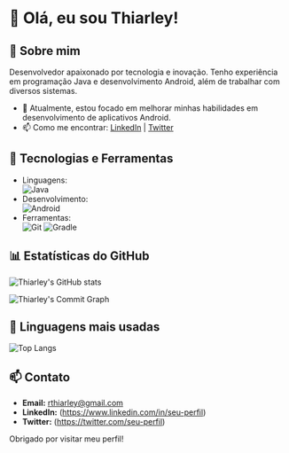 # 👋 Olá, eu sou Thiarley!

## 🚀 Sobre mim
Desenvolvedor apaixonado por tecnologia e inovação. Tenho experiência em programação Java e desenvolvimento Android, além de trabalhar com diversos sistemas.

- 🌱 Atualmente, estou focado em melhorar minhas habilidades em desenvolvimento de aplicativos Android.
- 📫 Como me encontrar: [LinkedIn](https://www.linkedin.com/in/seu-perfil) | [Twitter](https://twitter.com/seu-perfil)

## 🔧 Tecnologias e Ferramentas
- Linguagens:<br>![Java](https://img.shields.io/badge/Java-ED8B00?style=for-the-badge&logo=java&logoColor=white)
- Desenvolvimento:<br>![Android](https://img.shields.io/badge/Android-3DDC84?style=for-the-badge&logo=android&logoColor=white)
- Ferramentas:<br>![Git](https://img.shields.io/badge/Git-F05032?style=for-the-badge&logo=git&logoColor=white) ![Gradle](https://img.shields.io/badge/Gradle-02303A?style=for-the-badge&logo=gradle&logoColor=white)

## 📊 Estatísticas do GitHub
![Thiarley's GitHub stats](https://github-readme-stats.vercel.app/api?username=ThDev-only&show_icons=true&theme=radical)

![Thiarley's Commit Graph](https://github-readme-streak-stats.herokuapp.com/?user=ThDev-only&theme=radical)

## 🚀 Linguagens mais usadas
![Top Langs](https://github-readme-stats.vercel.app/api/top-langs/?username=ThDev-only&layout=compact&theme=radical)

## 📫 Contato
- **Email:** rthiarley@gmail.com
- **LinkedIn:** (https://www.linkedin.com/in/seu-perfil)
- **Twitter:** (https://twitter.com/seu-perfil)

Obrigado por visitar meu perfil!
